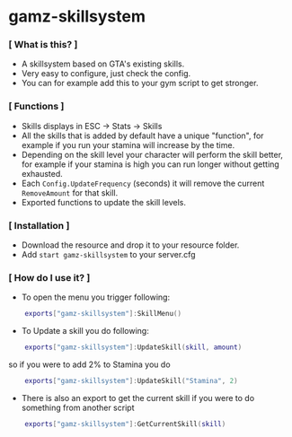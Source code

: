 # gamz-skillsystem

### [ What is this? ]
- A skillsystem based on GTA's existing skills.
- Very easy to configure, just check the config.
- You can for example add this to your gym script to get stronger.

### [ Functions ]
- Skills displays in ESC -> Stats -> Skills
- All the skills that is added by default have a unique "function", for example if you run your stamina will increase by the time.
- Depending on the skill level your character will perform the skill better, for example if your stamina is high you can run longer without getting exhausted.
- Each ``Config.UpdateFrequency`` (seconds) it will remove the current ``RemoveAmount`` for that skill.
- Exported functions to update the skill levels.

### [ Installation ]
- Download the resource and drop it to your resource folder.
- Add ``start gamz-skillsystem`` to your server.cfg

### [ How do I use it? ]
- To open the menu you trigger following:

```lua
    exports["gamz-skillsystem"]:SkillMenu()
```
- To Update a skill you do following:
```lua
    exports["gamz-skillsystem"]:UpdateSkill(skill, amount)
```
  so if you were to add 2% to Stamina you do
```lua
    exports["gamz-skillsystem"]:UpdateSkill("Stamina", 2)
```
- There is also an export to get the current skill if you were to do something from another script
```lua
    exports["gamz-skillsystem"]:GetCurrentSkill(skill)
```

